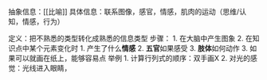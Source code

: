 抽象信息：[[比喻]]
具体信息：联系图像，感官，情感，肌肉的运动（思维/认知，情感，行为）

定义：把不熟悉的类型转化成熟悉的信息类型
步骤：
	1. 在大脑中产生图象
	2. 在知识点中某个元素变化时
		1. 产生了什么**情感**
		2. **五官**如果感受
		3. **肢体**如何动作
	3. 如果可以就画在纸上，能够容易点
举例
	1. 计算行列式的顺序：双手画X
	2. 对光的感觉：光线进入眼睛，